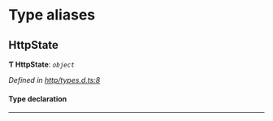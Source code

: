 

# Type aliases

<a id="httpstate"></a>

##  HttpState

**Ƭ HttpState**: *`object`*

*Defined in [http/types.d.ts:8](https://github.com/polkadot-js/api/blob/82dbc93/packages/api-provider/src/http/types.d.ts#L8)*

#### Type declaration

___

